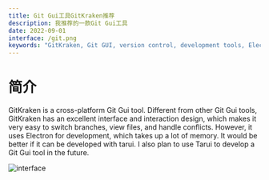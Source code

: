 ```yaml
---
title: Git Gui工具GitKraken推荐
description: 我推荐的一款Git Gui工具
date: 2022-09-01
interface: /git.png
keywords: "GitKraken, Git GUI, version control, development tools, Electron"
---
```

# 简介

GitKraken is a cross-platform Git Gui tool. Different from other Git Gui tools, GitKraken has an excellent interface and interaction design, which makes it very easy to switch branches, view files, and handle conflicts. However, it uses Electron for development, which takes up a lot of memory. It would be better if it can be developed with tarui. I also plan to use Tarui to develop a Git Gui tool in the future.

![interface](/git1.png)
